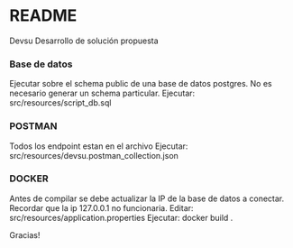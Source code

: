 # README #
Devsu
Desarrollo de solución propuesta

### Base de datos ###

Ejecutar sobre el schema public de una base de datos postgres. No es necesario generar un schema particular.
Ejecutar: src/resources/script_db.sql

### POSTMAN ###

Todos los endpoint estan en el archivo 
Ejecutar: src/resources/devsu.postman_collection.json

### DOCKER ###

Antes de compilar se debe actualizar la IP de la base de datos a conectar. Recordar que la ip 127.0.0.1 no funcionaria.
Editar: src/resources/application.properties
Ejecutar: docker build .

Gracias!